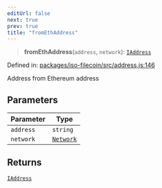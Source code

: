 ```yaml
---
editUrl: false
next: true
prev: true
title: "fromEthAddress"
---
```


> **fromEthAddress**(`address`, `network`): [`IAddress`](/api/iso-filecoin/address/interfaces/iaddress/)

Defined in: [packages/iso-filecoin/src/address.js:146](https://github.com/hugomrdias/filecoin/blob/main/packages/iso-filecoin/src/address.js#L146)

Address from Ethereum address

## Parameters

| Parameter | Type |
| ------ | ------ |
| `address` | `string` |
| `network` | [`Network`](/api/iso-filecoin/types/type-aliases/network/) |

## Returns

[`IAddress`](/api/iso-filecoin/address/interfaces/iaddress/)
